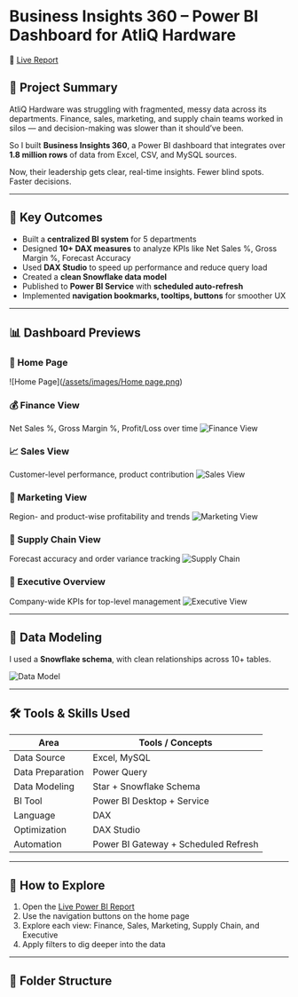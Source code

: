 # Business Insights 360 – Power BI Dashboard for AtliQ Hardware

🔗 [Live Report]([https://app.powerbi.com/view?r=eyJrIjoiMzRjNGM1ZWMtODAzOC00YTExLWE3NDAtOWFlMzhkM2NmOTU1IiwidCI6ImM2ZTU0OWIzLTVmNDUtNDAzMi1hYWU5LWQ0MjQ0ZGM1YjJjNCJ9](https://app.powerbi.com/reportEmbed?reportId=2016b7f1-19ca-40dc-a9b8-96026acdf8b5&appId=69251476-e697-4298-adfa-f1bb9dca8dda&autoAuth=true&ctid=c6e549b3-5f45-4032-aae9-d4244dc5b2c4))

## 🧠 Project Summary

AtliQ Hardware was struggling with fragmented, messy data across its departments. Finance, sales, marketing, and supply chain teams worked in silos — and decision-making was slower than it should’ve been.

So I built **Business Insights 360**, a Power BI dashboard that integrates over **1.8 million rows** of data from Excel, CSV, and MySQL sources.

Now, their leadership gets clear, real-time insights. Fewer blind spots. Faster decisions.

---

## 💼 Key Outcomes

- Built a **centralized BI system** for 5 departments
- Designed **10+ DAX measures** to analyze KPIs like Net Sales %, Gross Margin %, Forecast Accuracy
- Used **DAX Studio** to speed up performance and reduce query load
- Created a **clean Snowflake data model**
- Published to **Power BI Service** with **scheduled auto-refresh**
- Implemented **navigation bookmarks, tooltips, buttons** for smoother UX

---

## 📊 Dashboard Previews

### 🔹 Home Page
![Home Page]([/assets/images/Home page.png](https://github.com/Anand-Analyst-05/BI-360/blob/main/Files/Home%20Page.png))

### 💰 Finance View
Net Sales %, Gross Margin %, Profit/Loss over time
![Finance View](<img width="1151" height="647" alt="Image" src="https://github.com/user-attachments/assets/701d4452-87d9-4986-9887-0d870411e997" />)

### 📈 Sales View
Customer-level performance, product contribution
![Sales View](<img width="1153" height="648" alt="Image" src="https://github.com/user-attachments/assets/0b3a2a78-19c0-4ba2-b885-5619a5bdbaed" />)

### 📣 Marketing View
Region- and product-wise profitability and trends
![Marketing View](<img width="1153" height="648" alt="Image" src="https://github.com/user-attachments/assets/4c0e966d-8fe4-4877-875f-4305f0491294" />)

### 🚚 Supply Chain View
Forecast accuracy and order variance tracking
![Supply Chain](<img width="1156" height="648" alt="Image" src="https://github.com/user-attachments/assets/ba39d3a1-59ba-4014-b93e-c2bb1f6dbadb" />)

### 🌟 Executive Overview
Company-wide KPIs for top-level management
![Executive View](<img width="1153" height="649" alt="Image" src="https://github.com/user-attachments/assets/ed2c1d7b-1ccf-4648-ad4e-50ee1b782b6f" />)

---

## 📐 Data Modeling

I used a **Snowflake schema**, with clean relationships across 10+ tables.

![Data Model](<img width="1150" height="785" alt="Image" src="https://github.com/user-attachments/assets/5f697de3-0042-498d-9720-21ca86f57526" />)

---

## 🛠️ Tools & Skills Used

| Area                 | Tools / Concepts                          |
|----------------------|--------------------------------------------|
| Data Source          | Excel, MySQL                              |
| Data Preparation     | Power Query                               |
| Data Modeling        | Star + Snowflake Schema                   |
| BI Tool              | Power BI Desktop + Service                |
| Language             | DAX                                       |
| Optimization         | DAX Studio                                |
| Automation           | Power BI Gateway + Scheduled Refresh      |

---

## 🧭 How to Explore

1. Open the [Live Power BI Report]([https://app.powerbi.com/view?r=eyJrIjoiMzRjNGM1ZWMtODAzOC00YTExLWE3NDAtOWFlMzhkM2NmOTU1IiwidCI6ImM2ZTU0OWIzLTVmNDUtNDAzMi1hYWU5LWQ0MjQ0ZGM1YjJjNCJ9](https://app.powerbi.com/reportEmbed?reportId=2016b7f1-19ca-40dc-a9b8-96026acdf8b5&appId=69251476-e697-4298-adfa-f1bb9dca8dda&autoAuth=true&ctid=c6e549b3-5f45-4032-aae9-d4244dc5b2c4))
2. Use the navigation buttons on the home page
3. Explore each view: Finance, Sales, Marketing, Supply Chain, and Executive
4. Apply filters to dig deeper into the data

---

## 📌 Folder Structure


